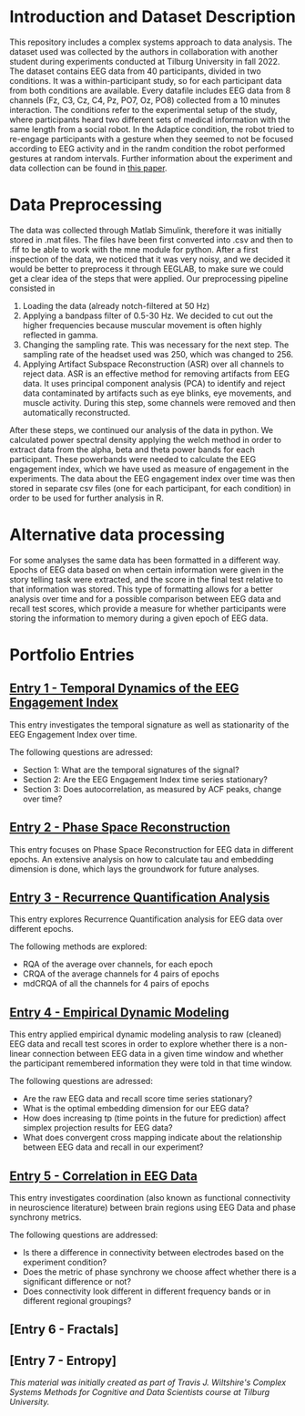 # Introduction and Dataset Description
This repository includes a complex systems approach to data analysis. 
The dataset used was collected by the authors in collaboration with another student during experiments conducted at Tilburg University in fall 2022.
The dataset contains EEG data from 40 participants, divided in two conditions. It was a within-participant study, so for each participant data from both conditions are available. Every datafile includes EEG data from 8 channels (Fz, C3, Cz, C4, Pz, PO7, Oz, PO8) collected from a 10 minutes interaction.  The conditions refer to the experimental setup of the study, where participants heard two different sets of medical information with the same length from a social robot. In the Adaptice condition, the robot tried to re-engage participants with a gesture when they seemed to not be focused according to EEG activity and in the randm condition the robot performed gestures at random intervals. Further information about the experiment and data collection can be found in [this paper](https://dl.acm.org/doi/abs/10.1145/3568294.3580110).

# Data Preprocessing
The data was collected through Matlab Simulink, therefore it was initially stored in .mat files. The files have been first converted into .csv and then to .fif to be able to work with the mne module for python. After a first inspection of the data, we noticed that it was very noisy, and we decided it would be better to preprocess it through EEGLAB, to make sure we could get a clear idea of the steps that were applied. 
Our preprocessing pipeline consisted in
1) Loading the data (already notch-filtered at 50 Hz)
2) Applying a bandpass filter of 0.5-30 Hz. We decided to cut out the higher frequencies because muscular movement is often highly reflected in gamma.
3) Changing the sampling rate. This was necessary for the next step. The sampling rate of the headset used was 250, which was changed to 256.
4) Applying Artifact Subspace Reconstruction (ASR) over all channels to reject data. ASR is an effective method for removing artifacts from EEG data. It uses principal component analysis (PCA) to identify and reject data contaminated by artifacts such as eye blinks, eye movements, and muscle activity. During this step, some channels were removed and then automatically reconstructed.

After these steps, we continued our analysis of the data in python. We calculated power spectral density applying the welch method in order to extract data from the alpha, beta and theta power bands for each participant. These powerbands were needed to calculate the EEG engagement index, which we have used as measure of engagement in the experiments. The data about the EEG engagement index over time was then stored in separate csv files (one for each participant, for each condition) in order to be used for further analysis in R. 

# Alternative data processing
For some analyses the same data has been formatted in a different way. Epochs of EEG data based on when certain information were given in the story telling task were extracted, and the score in the final test relative to that information was stored. This type of formatting allows for a better analysis over time and for a possible comparison between EEG data and recall test scores, which provide a measure for whether participants were storing the information to memory during a given epoch of EEG data.

# Portfolio Entries

## [Entry 1 - Temporal Dynamics of the EEG Engagement Index ](Portfolio%20Entries%20(code)/Temporal%20Dynamics.ipynb)
This entry investigates the temporal signature as well as stationarity of the EEG Engagement Index over time.

The following questions are adressed: 

- Section 1: What are the temporal signatures of the signal?
- Section 2: Are the EEG Engagement Index time series stationary?
- Section 3: Does autocorrelation, as measured by ACF peaks, change over time?

## [Entry 2 - Phase Space Reconstruction](Portfolio%20Entries%20(pdf)/PhaseSpaceReconstruction.pdf)
This entry focuses on Phase Space Reconstruction for EEG data in different epochs.
An extensive analysis on how to calculate tau and embedding dimension is done, which lays the groundwork for future analyses.

## [Entry 3 - Recurrence Quantification Analysis](Portfolio%20Entries%20(pdf)/RecurrenceQuantificationAnalysis.pdf)
This entry explores Recurrence Quantification analysis for EEG data over different epochs.

The following methods are explored:
- RQA of the average over channels, for each epoch
- CRQA of the average channels for 4 pairs of epochs
- mdCRQA of all the channels for 4 pairs of epochs

## [Entry 4 - Empirical Dynamic Modeling](Portfolio%20Entries%20(code)/Correlation_in_EEG_Data.ipynb)
This entry applied empirical dynamic modeling analysis to raw (cleaned) EEG data and recall test scores in order to explore whether there is a non-linear connection between EEG data in a given time window and whether the participant remembered information they were told in that time window.

The following questions are adressed: 

- Are the raw EEG data and recall score time series stationary? 
- What is the optimal embedding dimension for our EEG data?
- How does increasing tp (time points in the future for prediction) affect simplex projection results for EEG data?
- What does convergent cross mapping indicate about the relationship between EEG data and recall in our experiment? 

## [Entry 5 - Correlation in EEG Data](Portfolio%20Entries%20(pdf)/)
This entry investigates coordination (also known as functional connectivity in neuroscience literature) between brain regions using EEG Data and phase synchrony metrics. 

The following questions are addressed:

- Is there a difference in connectivity between electrodes based on the experiment condition?
- Does the metric of phase synchrony we choose affect whether there is a significant difference or not?
- Does connectivity look different in different frequency bands or in different regional groupings?

## [Entry 6 - Fractals]

## [Entry 7 - Entropy]


_This material was initially created as part of Travis J. Wiltshire's Complex Systems Methods for Cognitive and Data Scientists course at Tilburg University._






